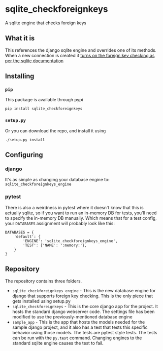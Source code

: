 # sqlite_checkforeignkeys
A sqlite engine that checks foreign keys

## What it is

This references the django sqlite engine and overrides one of its methods. When a new connection is created it [turns on the foreign key checking as per the sqlite documentation](http://www.sqlite.org/foreignkeys.html)

## Installing

### `pip`

This package is available through pypi

    pip install sqlite_checkforeignkeys

### `setup.py`

Or you can download the repo, and install it using

    ./setup.py install

## Configuring

### django

It's as simple as changing your database engine to: `sqlite_checkforeignkeys_engine`

### pytest

There is also a weirdness in pytest where it doesn't know that this is actually sqlite, so if you want to run an in-memory DB for tests, you'll need to specify the in-memory DB manually. Which means that for a test config, your `DATABASES` assignment will probably look like this:

    DATABASES = {
        'default': {
            'ENGINE': 'sqlite_checkforeignkeys_engine',
            'TEST': {'NAME': ':memory:'},
        }
    }

## Repository

The repository contains three folders.

* `sqlite_checkforeignkeys_engine` - This is the new database engine for django that supports foreign key checking. This is the only piece that gets installed using setup.py
* `sqlite_checkforeignkeys` - This is the core django app for the project. It hosts the standard django webserver code. The settings file has been modified to use the previously-mentioned database engine
* `sample_app` - This is the app that hosts the models needed for the sample django project, and it also has a test that tests this specific behavior using those models. The tests are pytest style tests. The tests can be run with the `py.test` command. Changing engines to the standard sqlite engine causes the test to fail.
